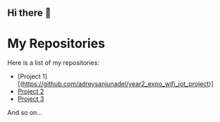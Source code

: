 ## Hi there 👋

<!--
**adreysanjunadel/adreysanjunadel** is a ✨ _special_ ✨ repository because its `README.md` (this file) appears on your GitHub profile.

Here are some ideas to get you started:

- 🔭 I’m currently working on Java Projects
- 🌱 I’m currently learning Java, Android, IoT solutions
- 👯 I’m looking to collaborate on ...
- 🤔 I’m looking for help with ...
- 💬 Ask me about Java
- 📫 How to reach me: My Instagram
- ⚡ Fun fact: ...
-->

# My Repositories

Here is a list of my repositories:

- [Project 1][(https://github.com/adreysanjunadel/year2_expo_wifi_iot_project)]
- [Project 2](https://github.com/YourUsername/Project2)
- [Project 3](https://github.com/YourUsername/Project3)

And so on...
